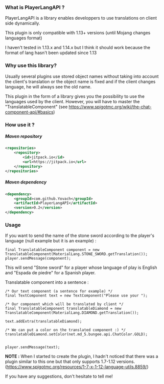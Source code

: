 ### What is PlayerLangAPI ?

PlayerLangAPI is a library enables developpers to use translations on client side dynamically.

This plugin is only compatible with 1.13+ versions (until Mojang changes languages format)

I haven't tested in 1.13.x and 1.14.x but I think it should work because the format of lang hasn't been updated since 1.13


### Why use this library?
Usually several plugins use stored object names without taking into account the client's translation or the object name is fixed and if the client changes language, he will always see the old name.

This plugin in the form of a library gives you the possibility to use the languages used by the client. However, you will have to master the "TranslatableComponent" (see https://www.spigotmc.org/wiki/the-chat-component-api/#basics)

### How use it  ?

##### Maven repository

```xml
<repositories>
    <repository>
        <id>jitpack.io</id>
        <url>https://jitpack.io</url>
    </repository>
</repositories>
```

##### Maven dependency


```xml
<dependency>
    <groupId>com.github.Yovach</groupId>
    <artifactId>PlayerLangAPI</artifactId>
    <version>0.2</version>
</dependency>
```


### Usage

If you want to send the name of the stone sword according to the player's language (null example but it is an example) :
```
final TranslatableComponent component = new TranslatableComponent(MaterialLang.STONE_SWORD.getTranslation());
player.sendMessage(component);
```
This will send "Stone sword" for a player whose language of play is English and "Espada de piedre" for a Spanish player.

Translatable component into a sentence :
```
/* Our text component (a sentence for example) */
final TextComponent text = new TextComponent("Please use your ");

/* Our component which will be translated by client */
final TranslatableComponent translatableDiamond = new TranslatableComponent(MaterialLang.DIAMOND.getTranslation());

text.addExtra(translatableDiamond);

/* We can put a color on the translated component :) */
translatableDiamond.setColor(net.md_5.bungee.api.ChatColor.GOLD);


player.sendMessage(text);
```

**NOTE :** When I started to create the plugin, I hadn't noticed that there was a plugin similar to this one but that only supports 1.7-1.12 versions. (https://www.spigotmc.org/resources/1-7-x-1-12-language-utils.8859/)


If you have any suggestions, don't hesitate to tell me!
